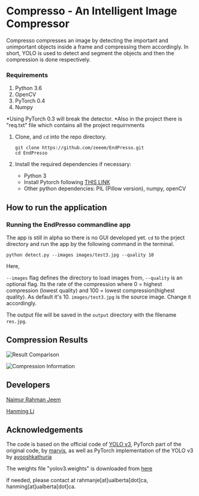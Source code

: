 # Compresso - An Intelligent Image Compressor

Compresso compresses an image by detecting the important and unimportant objects inside a frame and compressing them accordingly. In short, YOLO is used to detect and segment the objects and then the compression is done respectively. 

### Requirements
1. Python 3.6
2. OpenCV
3. PyTorch 0.4
4. Numpy

*Using PyTorch 0.3 will break the detector.
*Also in the project there is "req.txt" file which contains all the project requirnments 


1. Clone, and `cd` into the repo directory. 
   ```Shell
   git clone https://github.com/zeeem/EndPresso.git
   cd EndPresso
   ```
2. Install the required dependencies if necessary:
   
   - Python 3
   - Install Pytorch following [THIS LINK](https://pytorch.org/get-started/locally/)
   - Other python dependencies: PIL (Pillow version), numpy, openCV



## How to run the application

### Running the EndPresso commandline app

The app is still in alpha so there is no GUI developed yet.
`cd` to the prject directory and run the app by the following command in the terminal.

```
python detect.py --images images/test3.jpg --quality 10
```

Here,

`--images` flag defines the directory to load images from, 
`--quality` is an optional flag. Its the rate of the compression where 0 = highest compression (lowest quality) and 100 = lowest compression(highest quality). As default it's 10.
`images/test3.jpg` is the source image. Change it accordingly. 

The output file will be saved in the `output` directory with the filename `res.jpg`.



## Compression Results

![Result Comparison](https://github.com/zeeem/EndPresso/blob/master/temp/res_comparison.png)

![Compression Information](https://github.com/zeeem/EndPresso/blob/master/temp/res_compression_info.png)



## Developers
[Naimur Rahman Jeem](https://www.linkedin.com/in/zeeem/)

[Hanming Li](https://www.linkedin.com/in/hanming-li-306b11199/)

## Acknowledgements
The code is based on the official code of [YOLO v3](https://github.com/pjreddie/darknet), PyTorch part of the original code, by [marvis](https://github.com/marvis/pytorch-yolo2), as well as PyTorch implementation of the YOLO v3 by [ayooshkathuria](https://github.com/ayooshkathuria/pytorch-yolo-v3)

The weights file "yolov3.weights" is downloaded from [here](https://pjreddie.com/media/files/yolov3.weights)


If needed, please contact at rahmanje[at]ualberta[dot]ca, hanming[at]ualberta[dot]ca.
